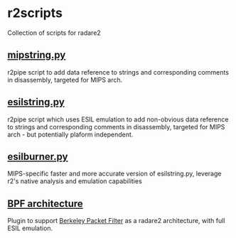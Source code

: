 # r2scripts
Collection of scripts for radare2
## [mipstring.py](https://github.com/mrmacete/r2scripts/tree/master/mipstring)
r2pipe script to add data reference to strings and corresponding comments in disassembly, targeted for MIPS arch.
## [esilstring.py](https://github.com/mrmacete/r2scripts/tree/master/esilstring)
r2pipe script which uses ESIL emulation to add non-obvious data reference to strings and corresponding comments in disassembly, targeted for MIPS arch - but potentially plaform independent.
## [esilburner.py](https://github.com/mrmacete/r2scripts/tree/master/esilburner)
MIPS-specific faster and more accurate version of esilstring.py, leverage r2's native analysis and emulation capabilities
## [BPF architecture](https://github.com/mrmacete/r2scripts/tree/master/bpf)
Plugin to support [Berkeley Packet Filter](https://www.kernel.org/doc/Documentation/networking/filter.txt) as a radare2 architecture, with full ESIL emulation.
